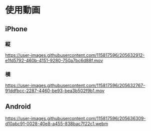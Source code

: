 # 使用動画

## iPhone

### 縦
https://user-images.githubusercontent.com/115817596/205632912-e1fd5792-460b-4151-9280-750a7bc6d88f.mov

### 横
https://user-images.githubusercontent.com/115817596/205632767-91ddfbcc-2287-4460-be93-bea3b502f9b1.mov

## Android
https://user-images.githubusercontent.com/115817596/205636309-d10abc91-0028-40e8-a455-838bac7f22c1.webm